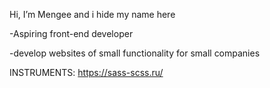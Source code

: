 Hi, I’m Mengee and i hide my name here

-Aspiring front-end developer 

-develop websites of small functionality for small companies

INSTRUMENTS:
https://sass-scss.ru/
